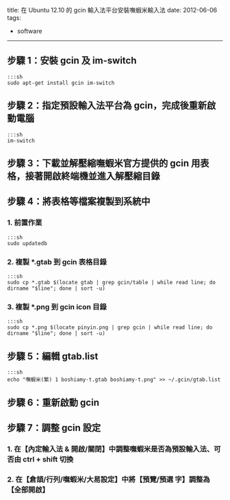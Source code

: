 title: 在 Ubuntu 12.10 的 gcin 輸入法平台安裝嘸蝦米輸入法
date: 2012-06-06
tags:
- software
---

## 步驟 1：安裝 gcin 及 im-switch

    :::sh
    sudo apt-get install gcin im-switch

## 步驟 2：指定預設輸入法平台為 gcin，完成後重新啟動電腦

    :::sh
    im-switch

## 步驟 3：下載並解壓縮嘸蝦米官方提供的 gcin 用表格，接著開啟終端機並進入解壓縮目錄

## 步驟 4：將表格等檔案複製到系統中

### 1. 前置作業

    :::sh
    sudo updatedb

### 2. 複製 \*.gtab 到 gcin 表格目錄

    :::sh
    sudo cp *.gtab $(locate gtab | grep gcin/table | while read line; do dirname "$line"; done | sort -u)

### 3. 複製 \*.png 到 gcin icon 目錄

    :::sh
    sudo cp *.png $(locate pinyin.png | grep gcin | while read line; do dirname "$line"; done | sort -u)

## 步驟 5：編輯 gtab.list

    :::sh
    echo "嘸蝦米(繁) 1 boshiamy-t.gtab boshiamy-t.png" >> ~/.gcin/gtab.list

## 步驟 6：重新啟動 gcin

## 步驟 7：調整 gcin 設定

### 1. 在【內定輸入法 & 開啟/關閉】中調整嘸蝦米是否為預設輸入法、可否由 ctrl + shift 切換

### 2. 在【倉頡/行列/嘸蝦米/大易設定】中將【預覽/預選 字】調整為【全部開啟】
